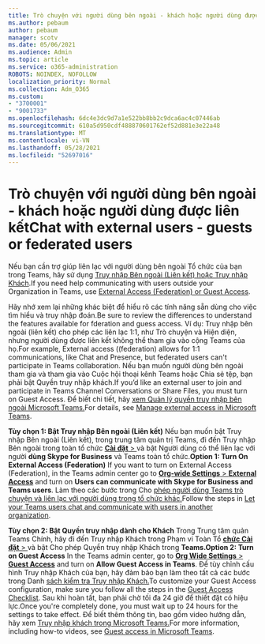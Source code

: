 ```yaml
---
title: Trò chuyện với người dùng bên ngoài - khách hoặc người dùng được liên kết
ms.author: pebaum
author: pebaum
manager: scotv
ms.date: 05/06/2021
ms.audience: Admin
ms.topic: article
ms.service: o365-administration
ROBOTS: NOINDEX, NOFOLLOW
localization_priority: Normal
ms.collection: Adm_O365
ms.custom:
- "3700001"
- "9001733"
ms.openlocfilehash: 6dc4e3dc9d7a1e522bb8bb2c9dca6ac4c07446ab
ms.sourcegitcommit: 610a5d950cdf488870601762ef52d881e3e22a48
ms.translationtype: MT
ms.contentlocale: vi-VN
ms.lasthandoff: 05/28/2021
ms.locfileid: "52697016"
---
```

# <a name="chat-with-external-users---guests-or-federated-users"></a><span data-ttu-id="e795c-102">Trò chuyện với người dùng bên ngoài - khách hoặc người dùng được liên kết</span><span class="sxs-lookup"><span data-stu-id="e795c-102">Chat with external users - guests or federated users</span></span>

<span data-ttu-id="e795c-103">Nếu bạn cần trợ giúp liên lạc với người dùng bên ngoài Tổ chức của bạn trong Teams, hãy sử dụng [Truy nhập Bên ngoài (Liên kết) hoặc Truy nhập Khách](/microsoftteams/manage-external-access#external-access-vs-guest-access).</span><span class="sxs-lookup"><span data-stu-id="e795c-103">If you need help communicating with users outside your Organization in Teams, use [External Access (Federation) or Guest Access](/microsoftteams/manage-external-access#external-access-vs-guest-access).</span></span>

<span data-ttu-id="e795c-104">Hãy nhớ xem lại những khác biệt để hiểu rõ các tính năng sẵn dùng cho việc tìm hiểu và truy nhập đoán.</span><span class="sxs-lookup"><span data-stu-id="e795c-104">Be sure to review the differences to understand the features available for fderation and guess access.</span></span> <span data-ttu-id="e795c-105">Ví dụ: Truy nhập bên ngoài (liên kết) cho phép các liên lạc 1:1, như Trò chuyện và Hiện diện, nhưng người dùng được liên kết không thể tham gia vào cộng Teams của họ.</span><span class="sxs-lookup"><span data-stu-id="e795c-105">For example, External access ((federation) allows for 1:1 communications, like Chat and Presence, but federated users can't participate in Teams collaboration.</span></span> <span data-ttu-id="e795c-106">Nếu bạn muốn người dùng bên ngoài tham gia và tham gia vào Cuộc hội thoại kênh Teams hoặc Chia sẻ tệp, bạn phải bật Quyền truy nhập khách.</span><span class="sxs-lookup"><span data-stu-id="e795c-106">If you’d like an external user to join and participate in Teams Channel Conversations or Share Files, you must turn on Guest Access.</span></span> <span data-ttu-id="e795c-107">Để biết chi tiết, hãy [xem Quản lý quyền truy nhập bên ngoài Microsoft Teams.](/microsoftteams/manage-external-access#external-access-vs-guest-access)</span><span class="sxs-lookup"><span data-stu-id="e795c-107">For details, see [Manage external access in Microsoft Teams](/microsoftteams/manage-external-access#external-access-vs-guest-access).</span></span>

<span data-ttu-id="e795c-108">**Tùy chọn 1: Bật Truy nhập Bên ngoài (Liên kết)** Nếu bạn muốn bật Truy nhập Bên ngoài (Liên kết), trong trung tâm quản trị Teams, đi đến Truy nhập Bên ngoài trong toàn tổ chức [ **Cài đặt**  > ](https://admin.teams.microsoft.com/company-wide-settings/external-communications) và bật Người dùng có thể liên lạc với người **dùng Skype for Business** và Teams toàn tổ chức.</span><span class="sxs-lookup"><span data-stu-id="e795c-108">**Option 1: Turn On External Access (Federation)** If you want to turn on External Access (Federation), in the Teams admin center go to [**Org-wide Settings** > **External Access**](https://admin.teams.microsoft.com/company-wide-settings/external-communications) and turn on **Users can communicate with Skype for Business and Teams users**.</span></span> <span data-ttu-id="e795c-109">Làm theo các bước trong Cho [phép người dùng Teams trò chuyện và liên lạc với người dùng trong tổ chức khác.](/microsoftteams/manage-external-access#let-your-teams-users-chat-and-communicate-with-users-in-another-organization)</span><span class="sxs-lookup"><span data-stu-id="e795c-109">Follow the steps in [Let your Teams users chat and communicate with users in another organization](/microsoftteams/manage-external-access#let-your-teams-users-chat-and-communicate-with-users-in-another-organization).</span></span>

<span data-ttu-id="e795c-110">**Tùy chọn 2: Bật Quyền truy nhập dành cho Khách** Trong Trung tâm quản Teams Chính, hãy đi đến Truy nhập Khách trong Phạm vi Toàn Tổ [ **chức Cài đặt**  > ](https://admin.teams.microsoft.com/company-wide-settings/guest-configuration) và bật Cho phép Quyền truy nhập Khách trong **Teams.**</span><span class="sxs-lookup"><span data-stu-id="e795c-110">**Option 2: Turn on Guest Access** In the Teams admin center, go to [**Org Wide Settings** > **Guest Access**](https://admin.teams.microsoft.com/company-wide-settings/guest-configuration) and turn on **Allow Guest Access in Teams**.</span></span> <span data-ttu-id="e795c-111">Để tùy chỉnh cấu hình Truy nhập Khách của bạn, hãy đảm bảo bạn làm theo tất cả các bước trong Danh [sách kiểm tra Truy nhập Khách.](/microsoftteams/guest-access-checklist)</span><span class="sxs-lookup"><span data-stu-id="e795c-111">To customize your Guest Access configuration, make sure you follow all the steps in the [Guest Access Checklist](/microsoftteams/guest-access-checklist).</span></span> <span data-ttu-id="e795c-112">Sau khi hoàn tất, bạn phải chờ tối đa 24 giờ để thiết đặt có hiệu lực.</span><span class="sxs-lookup"><span data-stu-id="e795c-112">Once you're completely done, you must wait up to 24 hours for the settings to take effect.</span></span> <span data-ttu-id="e795c-113">Để biết thêm thông tin, bao gồm video hướng dẫn, hãy xem [Truy nhập khách trong Microsoft Teams.](/microsoftteams/guest-access)</span><span class="sxs-lookup"><span data-stu-id="e795c-113">For more information, including how-to videos, see [Guest access in Microsoft Teams](/microsoftteams/guest-access).</span></span>